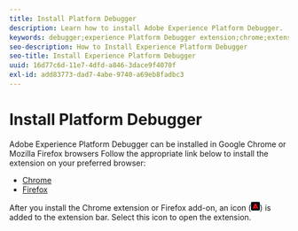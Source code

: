 ```yaml
---
title: Install Platform Debugger
description: Learn how to install Adobe Experience Platform Debugger.
keywords: debugger;experience Platform Debugger extension;chrome;extension;install
seo-description: How to Install Experience Platform Debugger
seo-title: Install Experience Platform Debugger
uuid: 16d77c6d-11e7-4dfd-a846-3dace9f4070f
exl-id: add83773-dad7-4abe-9740-a69eb8fadbc3
---
```

# Install Platform Debugger

Adobe Experience Platform Debugger can be installed in Google Chrome or Mozilla Firefox browsers Follow the appropriate link below to install the extension on your preferred browser:

* [Chrome](https://chrome.google.com/webstore/detail/adobe-experience-cloud-de/ocdmogmohccmeicdhlhhgepeaijenapj)
* [Firefox](https://addons.mozilla.org/en-US/firefox/addon/adobe-experience-platform-dbg/)

After you install the Chrome extension or Firefox add-on, an icon (![](images/start-icon.jpg)) is added to the extension bar. Select this icon to open the extension.
